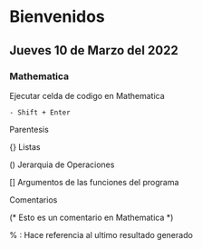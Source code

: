 # Bienvenidos

## Jueves 10 de Marzo del 2022

### Mathematica

Ejecutar celda de codigo en Mathematica

    - Shift + Enter

Parentesis

{} Listas

() Jerarquia de Operaciones

[] Argumentos de las funciones del programa

Comentarios

(* Esto es un comentario en Mathematica *)

% : Hace referencia al ultimo resultado generado